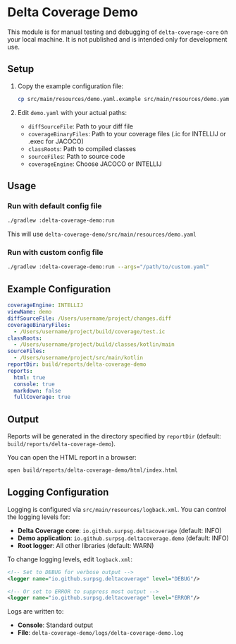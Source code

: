 # Delta Coverage Demo

This module is for manual testing and debugging of `delta-coverage-core` on your local machine. It is not published and is intended only for development use.

## Setup

1. Copy the example configuration file:
   ```bash
   cp src/main/resources/demo.yaml.example src/main/resources/demo.yaml
   ```

2. Edit `demo.yaml` with your actual paths:
   - `diffSourceFile`: Path to your diff file
   - `coverageBinaryFiles`: Path to your coverage files (.ic for INTELLIJ or .exec for JACOCO)
   - `classRoots`: Path to compiled classes
   - `sourceFiles`: Path to source code
   - `coverageEngine`: Choose JACOCO or INTELLIJ

## Usage

### Run with default config file

```bash
./gradlew :delta-coverage-demo:run
```

This will use `delta-coverage-demo/src/main/resources/demo.yaml`

### Run with custom config file

```bash
./gradlew :delta-coverage-demo:run --args="/path/to/custom.yaml"
```

## Example Configuration

```yaml
coverageEngine: INTELLIJ
viewName: demo
diffSourceFile: /Users/username/project/changes.diff
coverageBinaryFiles:
  - /Users/username/project/build/coverage/test.ic
classRoots:
  - /Users/username/project/build/classes/kotlin/main
sourceFiles:
  - /Users/username/project/src/main/kotlin
reportDir: build/reports/delta-coverage-demo
reports:
  html: true
  console: true
  markdown: false
  fullCoverage: true
```

## Output

Reports will be generated in the directory specified by `reportDir` (default: `build/reports/delta-coverage-demo`).

You can open the HTML report in a browser:
```bash
open build/reports/delta-coverage-demo/html/index.html
```

## Logging Configuration

Logging is configured via `src/main/resources/logback.xml`. You can control the logging levels for:

- **Delta Coverage core**: `io.github.surpsg.deltacoverage` (default: INFO)
- **Demo application**: `io.github.surpsg.deltacoverage.demo` (default: INFO)
- **Root logger**: All other libraries (default: WARN)

To change logging levels, edit `logback.xml`:

```xml
<!-- Set to DEBUG for verbose output -->
<logger name="io.github.surpsg.deltacoverage" level="DEBUG"/>

<!-- Or set to ERROR to suppress most output -->
<logger name="io.github.surpsg.deltacoverage" level="ERROR"/>
```

Logs are written to:
- **Console**: Standard output
- **File**: `delta-coverage-demo/logs/delta-coverage-demo.log`